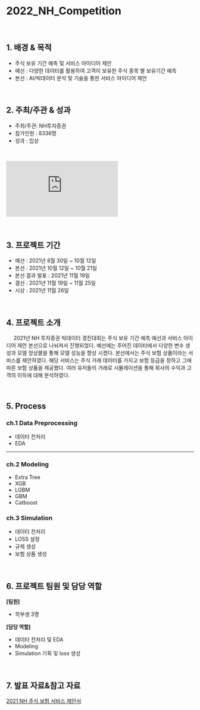 # 2022_NH_Competition

<br/>

## 1. 배경 & 목적
 
- 주식 보유 기간 예측 및 서비스 아이디어 제안
- 예선 : 다양한 데이터를 활용하여 고객이 보유한 주식 종목 별 보유기간 예측
- 본선 : AI/빅데이터 분석 및 기술을 통한 서비스 아이디어 제안


<br/>

## 2. 주최/주관 & 성과

- 주최/주관: NH투자증권
- 참가인원 : 8336명
- 성과 : 입상 
<br/>

![CamScanner 12-06-2021 20.24.pdf](https://github.com/user-attachments/files/17005297/CamScanner.12-06-2021.20.24.pdf)

<br/>

## 3. 프로젝트 기간

- 예선 : 2021년 8월 30일 ~ 10월 12일
- 본선 : 2021년 10월 12일 ~ 10월 21일
- 본선 결과 발표 : 2021년 11월 19일
- 결선 : 2021년 11월 19일 ~ 11월 25일
- 시상 : 2021년 11월 26일

<br/>

## 4. 프로젝트 소개

&nbsp;&nbsp;&nbsp;&nbsp; 2021년 NH 투자증권 빅데이터 경진대회는 주식 보유 기간 예측 예선과 서비스 아이디어 제안 본선으로 나눠져서 진행되었다. 예선에는 주어진 데이터에서 다양한 변수 생성과 모델 앙상블을 통해 모델 성능을 향상 시켰다. 본선에서는 주식 보험 상품이라는 서비스를 제안하였다. 해당 서비스는 주식 거래 데이터를 가지고 보험 등급을 정하고 그에 따른 보험 상품을 제공했다. 여러 유저들의 거래로 시뮬레이션을 통해 회사의 수익과 고객의 이득에 대해 분석하였다.

<br/>

## 5. Process

### ch.1 Data Preprocessing

- 데이터 전처리
- EDA

---

### ch.2 Modeling

- Extra Tree
- XGB
- LGBM
- GBM
- Catboost

### ch.3 Simulation

- 데이터 전처리
- LOSS 설정
- 규제 생성
- 보험 상품 생성

<br/>

## 6. 프로젝트 팀원 및 담당 역할

**[팀원]**

- 학부생 3명

**[담당 역할]**

- 데이터 전처리 및 EDA
- Modeling
- Simulation 기획 및 loss 생성

<br/>

## 7. 발표 자료&참고 자료

[2021 NH 주식 보험 서비스 제안서](https://dacon.io/competitions/official/236134/overview/description)  
